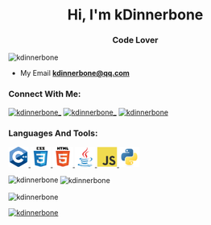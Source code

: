 <h1 align="center">Hi, I'm kDinnerbone</h1>
<h3 align="center">Code Lover</h3>

<p align="left"> <img src="https://komarev.com/ghpvc/?username=kdinnerbone&label=Profile%20views&color=66b0ff&style=flat" alt="kdinnerbone" /> </p>

- My Email **kdinnerbone@qq.com**

<h3 align="left">Connect With Me:</h3>
<p align="left">
<a href="https://twitter.com/kdinnerbone_" target="blank"><img align="center" src="https://raw.githubusercontent.com/rahuldkjain/github-profile-readme-generator/master/src/images/icons/Social/twitter.svg" alt="kdinnerbone_" height="30" width="40" /></a>
<a href="https://t.me/kdinnerbone_" target="blank"><img align="center" src="https://0" alt="kdinnerbone_" height="30" width="40" /></a>
<a href="https://space.bilibili.com/1535075136" target="blank"><img align="center" src="https://favicon.im/www.bilibili.com" alt="kdinnerbone" height="30" width="30" /></a>
</p>

<h3 align="left">Languages And Tools:</h3>
<p align="left"> <a href="https://www.w3schools.com/cpp/" target="_blank" rel="noreferrer"> <img src="https://raw.githubusercontent.com/devicons/devicon/master/icons/cplusplus/cplusplus-original.svg" alt="cplusplus" width="40" height="40"/> </a> <a href="https://www.w3schools.com/css/" target="_blank" rel="noreferrer"> <img src="https://raw.githubusercontent.com/devicons/devicon/master/icons/css3/css3-original-wordmark.svg" alt="css3" width="40" height="40"/> </a> <a href="https://www.w3.org/html/" target="_blank" rel="noreferrer"> <img src="https://raw.githubusercontent.com/devicons/devicon/master/icons/html5/html5-original-wordmark.svg" alt="html5" width="40" height="40"/> </a> <a href="https://www.java.com" target="_blank" rel="noreferrer"> <img src="https://raw.githubusercontent.com/devicons/devicon/master/icons/java/java-original.svg" alt="java" width="40" height="40"/> </a> <a href="https://developer.mozilla.org/en-US/docs/Web/JavaScript" target="_blank" rel="noreferrer"> <img src="https://raw.githubusercontent.com/devicons/devicon/master/icons/javascript/javascript-original.svg" alt="javascript" width="40" height="40"/> </a> <a href="https://www.python.org" target="_blank" rel="noreferrer"> <img src="https://raw.githubusercontent.com/devicons/devicon/master/icons/python/python-original.svg" alt="python" width="40" height="40"/> </a> </p>

<p><img align="left" src="https://github-readme-stats.vercel.app/api/top-langs?username=kdinnerbone&show_icons=true&locale=en&layout=compact" alt="kdinnerbone" /></p>

<p>&nbsp;<img align="center" src="https://github-readme-stats.vercel.app/api?username=kdinnerbone&show_icons=true&locale=en" alt="kdinnerbone" /></p>

<p><img align="center" src="https://github-readme-streak-stats.herokuapp.com/?user=kdinnerbone&" alt="kdinnerbone" /></p>

<p align="left"> <a href="https://github.com/ryo-ma/github-profile-trophy"><img src="https://github-profile-trophy.vercel.app/?username=kdinnerbone" alt="kdinnerbone" /></a> </p>
